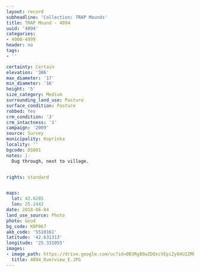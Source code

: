 ```yaml
---
layout: record
subheadline: 'Collection: TRAP Mounds'
title: TRAP Mound - 4094
uuid: '4094'
categories:
- 4000-4999
header: no
tags:
- ''

certainty: Certain
elevation: '386'
max_diameter: '17'
min_diameter: '16'
height: '5'
size_category: Medium
surrounding_land_use: Pasture
surface_condition: Pasture
robbed: Yes
crm_condition: '3'
crm_intactness: '1'
campaign: '2009'
source: Survey
municipality: Koprinka
locality: ''
bgcode: DS001
notes: |-
  Dug through, next to village.


rights: standard


maps:
  lat: 42.6285
  lon: 25.2442
date: 2018-06-04
land_use_source: Photo
photo: Good
bg_code: КОР067
akb_code: '5510161'
latitude: '42.631313'
longitude: '25.331055'
images:
- image_path: https://drive.google.com/uc?id=0B3Rg88wZDQscVEpiZy04U2ZMbDA
  title: 4094_Overview_E.JPG
---
```


